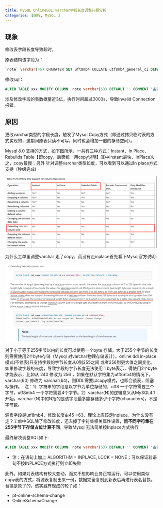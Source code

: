 ```yaml
---
title: MySQL OnlineDDL:varchar字段长度调整问题分析
categories: [编程, MySQL ]
---
```


## 现象

修改表字段长度导致超时。

原表结构该字段为：
```sql
`note` varchar(45) CHARATER SET uft8mb4 COLLATE utf8mb4_general_ci DEFAULT '' COMMENT '备注'
```
修改sql：
```sql
ALTER TABLE xxx MODIFY COLUMN  note varchar(63) DEFAULT '' COMMENT '备注';
```
涉及修改字段的表数据量近3亿，执行时间超过3000s，导致Invalid Connection报错。

## 原因

更改varchar类型的字段长度，触发了Mysql Copy方式（即通过拷贝临时表的方式实现的，这期间原表只读不可写，同时也会增加一倍的存储空间）。


Mysql 8.0 支持的方式，如下图所示，一共有三种方式：Instant、In Place、Rebuilds Table【即copy，后面统一用copy说明】其中Instant最快，InPlace次之，copy最慢；另外 针对调整varchar类型长度，可以看到可以通过In place方式支持（秒级完成)

![img.png](/assets/2024/03/21/img.png)

为什么工单里调整varchar 走了copy，而没有走inplace首先看下Mysql官方说明:


![img.png](/assets/2024/03/21/img_1.png)

对于小于等于255字节以内的长度可以使用一个byte 存储。大于255个字节的长度则需要使用2个byte存储（Mysql 对varchar物理存储设计）。online ddl in-place 模式(不锁表)只支持字段的字节长度从0到255之间 或者256到更大值之间变化。如果修改字段的长度，导致字段的字节长度无法使用 1 byte表示，得使用2个byte才能表示，比如从 240 修改为 256 ，如果在默认字符集为utf8mb4的情况下，varchar(60) 修改为 varchar(64)，则DDL需要以copy模式，也即会锁表，阻塞写操作。 
注：1）字符串的字段是以字节为单位存储的，utf8 一个字符需要三个字节，utf8mb4 一个字符需要4个字节。2）varchar(N)的逻辑意义从MySQL4.1开始，varchar (N)中的N指的是该字段最多能存储多少个字符(characters)，不是字节数。

源表字段是utf8mb4，修改长度由45-&gt;63，理论上应该走Inplace，为什么没有走？工单中SQL除了修改长度，还去掉了字符集相关属性设置，而**不同字符集在255字节下存储占位计算不同**，导致Mysql 无法简单按Inplace方式执行


最终解决调整SQL如下:
```sql
ALTER TABLE xxx MODIFY COLUMN  note varchar(63) DEFAULT '' COMMENT '备注',ALGORITHM=INPLACE,LOCK=NONE;
```
- 注：在语句上加上 ALGORITHM = INPLACE, LOCK = NONE；可以保证若语句不按INPLACE方式执行则立即失败


此外，如果对表结构有较大变动，而又不想影响业务正常运行，可以使用类似copy表的方式，将源表复制出来一份，数据完全复制到新表后再进行表名替换，替换是原子的，该实践有现成的轮子如：

- pt-online-schema-change  
- OnlineSchemaChange
